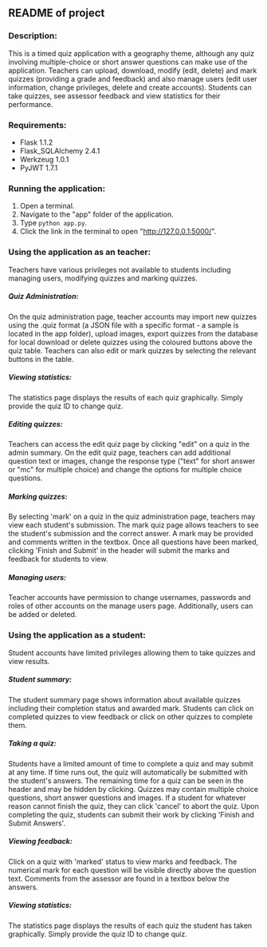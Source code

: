 README of project
---
### Description:
This is a timed quiz application with a geography theme, although any quiz involving multiple-choice or short answer questions can make use of the application. Teachers can upload, download, modify (edit, delete) and mark quizzes (providing a grade and feedback) and also manage users (edit user information, change privileges, delete and create accounts). Students can take quizzes, see assessor feedback and view statistics for their performance.

### Requirements:
- Flask 1.1.2
- Flask_SQLAlchemy 2.4.1
- Werkzeug 1.0.1
- PyJWT 1.7.1

### Running the application:
1. Open a terminal.
2. Navigate to the "app" folder of the application.
3. Type `python app.py`.
4. Click the link in the terminal to open "http://127.0.0.1:5000/".

### Using the application as an teacher:
Teachers have various privileges not available to students including managing users, modifying quizzes and marking quizzes.

##### Quiz Administration:
On the quiz administration page, teacher accounts may import new quizzes using the .quiz format (a JSON file with a specific format - a sample is located in the app folder), upload images, export quizzes from the database for local download or delete quizzes using the coloured buttons above the quiz table. Teachers can also edit or mark quizzes by selecting the relevant buttons in the table. 

##### Viewing statistics:
The statistics page displays the results of each quiz graphically. Simply provide the quiz ID to change quiz.

##### Editing quizzes:
Teachers can access the edit quiz page by clicking "edit" on a quiz in the admin summary. On the edit quiz page, teachers can add additional question text or images, change the response type ("text" for short answer or "mc" for multiple choice) and change the options for multiple choice questions.

##### Marking quizzes:
By selecting 'mark' on a quiz in the quiz administration page, teachers may view each student's submission. The mark quiz page allows teachers to see the student's submission and the correct answer. A mark may be provided and comments written in the textbox. Once all questions have been marked, clicking 'Finish and Submit' in the header will submit the marks and feedback for students to view.

##### Managing users:
Teacher accounts have permission to change usernames, passwords and roles of other accounts on the manage users page. Additionally, users can be added or deleted.


### Using the application as a student:
Student accounts have limited privileges allowing them to take quizzes and view results.

##### Student summary:
The student summary page shows information about available quizzes including their completion status and awarded mark. Students can click on completed quizzes to view feedback or click on other quizzes to complete them. 

##### Taking a quiz: 
Students have a limited amount of time to complete a quiz and may submit at any time. If time runs out, the quiz will automatically be submitted with the student's answers. The remaining time for a quiz can be seen in the header and may be hidden by clicking. Quizzes may contain multiple choice questions, short answer questions and images. If a student for whatever reason cannot finish the quiz, they can click 'cancel' to abort the quiz. Upon completing the quiz, students can submit their work by clicking 'Finish and Submit Answers'.

##### Viewing feedback:
Click on a quiz with 'marked' status to view marks and feedback. The numerical mark for each question will be visible directly above the question text. Comments from the assessor are found in a textbox below the answers.

##### Viewing statistics:
The statistics page displays the results of each quiz the student has taken graphically. Simply provide the quiz ID to change quiz.
